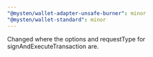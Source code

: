 ```yaml
---
"@mysten/wallet-adapter-unsafe-burner": minor
"@mysten/wallet-standard": minor
---
```


Changed where the options and requestType for signAndExecuteTransaction are.
